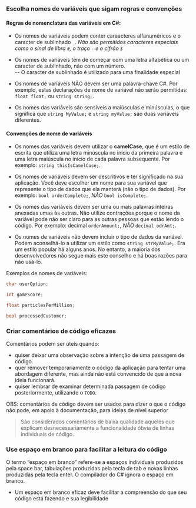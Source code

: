 ### Escolha nomes de variáveis que sigam regras e convenções

#### Regras de nomenclatura das variáveis em C#:
- Os nomes de variáveis podem conter caraacteres alfanuméricos e o caracter de sublinhado `_`. *Não são permitidos caracteres especiais como o sinal de libra `#`, o traço `-` e o cifrão `$`* 

- Os nomes de variáveis têm de começar com uma letra alfabética ou um caracter de sublinhado, não com um número.   
    -- O caracter de sublinhado é utilizado para uma finalidade especial

- Os nomes de variáveis NÃO devem ser uma palavra-chave C#. Por exemplo, estas declarações de nome de variável não serão permitidas: `float float;` ou `string string;`.

- Os nomes das variáveis são sensíveis a maiúsculas e minúsculas, o que significa que `string MyValue;` e `string myValue;` são duas variáveis diferentes.

#### Convenções de nome de variáveis
- Os nomes das variáveis devem utilizar o **camelCase**, que é um estilo de escrita que utiliza uma letra minúscula no início da primeira palavra e uma letra maiúscula no início de cada palavra subsequente. Por exemplo: `string thisIsCamelCase;`.

- Os nomes de variáveis devem ser descritivos e ter significado na sua aplicação. Você deve escolher um nome para sua variável que represente o tipo de dados que ela manterá (não o tipo de dados). Por exemplo: `bool orderComplete;`, _NÃO_ `bool isComplete;`.

- Os nomes das variáveis devem ser uma ou mais palavras inteiras anexadas umas às outras. Não utilize contrações porque o nome da variável pode não ser claro para as outras pessoas que estão lendo o código. Por exemplo: decimal `orderAmount;`, _NÃO_ `decimal odrAmt;`.

- Os nomes de variáveis não devem incluir o tipo de dados da variável. Podem aconselhá-lo a utilizar um estilo como `string strMyValue;`. Era um estilo popular há alguns anos. No entanto, a maioria dos desenvolvedores não segue mais este conselho e há boas razões para não usá-lo.

Exemplos de nomes de variáveis:
~~~csharp
char userOption;

int gameScore;

float particlesPerMillion;

bool processedCustomer;
~~~

### Criar comentários de código eficazes

Comentários podem ser úteis quando:
- quiser deixar uma observação sobre a intenção de uma passagem de código.
- quer remover temporariamente o código da aplicação para tentar uma abordagem diferente, mas ainda não está convencido de que a nova ideia funcionará. 
- quiser lembrar de examinar determinada passagem de código posteriormente, utilizando o `TODO`.  

OBS: comentários de código devem ser usados para dizer o que o código não pode, em apoio à documentação, para ideias de nível superior

> São considerados comentários de baixa qualidade aqueles que explicam desnecessariamente a funcionalidade óbvia de linhas individuais de código.

### Use espaço em branco para facilitar a leitura do código

O termo “espaço em branco” refere-se a espaços individuais produzidos pela space bar, tabulações produzidas pela tecla de tab e novas linhas produzidas pela tecla enter. 
O compilador do C# ignora o espaço em branco. 
- Um espaço em branco eficaz deve facilitar a compreensão do que seu código está fazendo e sua legibilidade